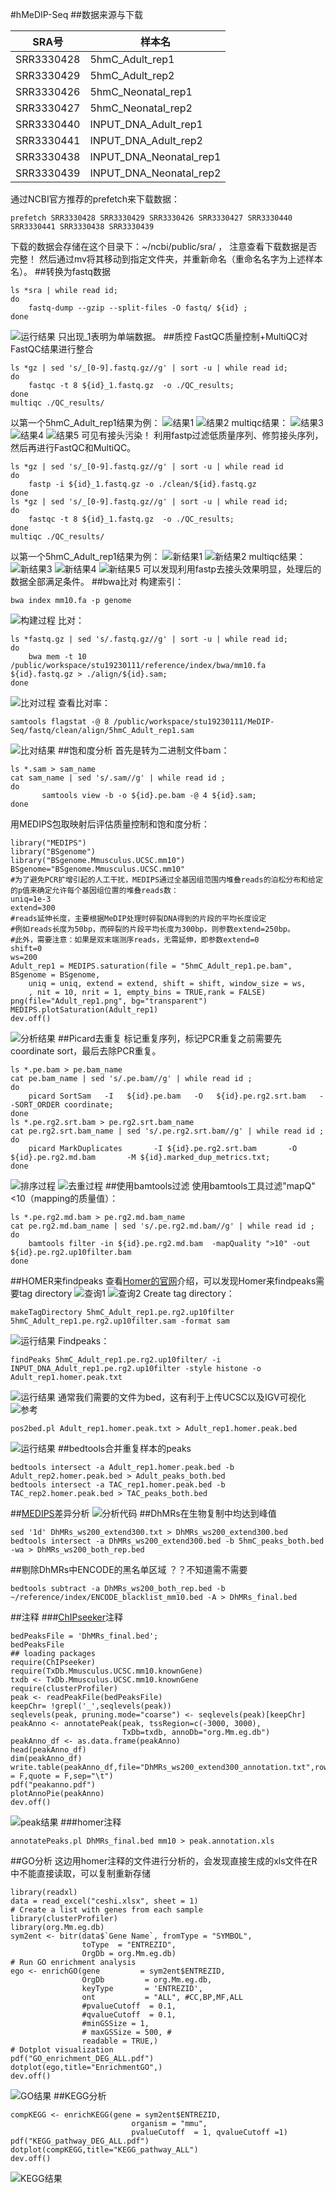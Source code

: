 #hMeDIP-Seq
##数据来源与下载

| SRA号 | 样本名 |
| ---- |  ---- |
| SRR3330428 | 5hmC_Adult_rep1 |
| SRR3330429 | 5hmC_Adult_rep2 |
| SRR3330426 | 5hmC_Neonatal_rep1 |
| SRR3330427 | 5hmC_Neonatal_rep2 |
| SRR3330440 | INPUT_DNA_Adult_rep1 |
| SRR3330441 | INPUT_DNA_Adult_rep2 |
| SRR3330438 | INPUT_DNA_Neonatal_rep1 |
| SRR3330439 | INPUT_DNA_Neonatal_rep2 |

通过NCBI官方推荐的prefetch来下载数据：
```
prefetch SRR3330428 SRR3330429 SRR3330426 SRR3330427 SRR3330440 SRR3330441 SRR3330438 SRR3330439
```
下载的数据会存储在这个目录下：~/ncbi/public/sra/ ，
注意查看下载数据是否完整！
然后通过mv将其移动到指定文件夹，并重新命名（重命名名字为上述样本名）。
##转换为fastq数据
```
ls *sra | while read id; 
do 
	fastq-dump --gzip --split-files -O fastq/ ${id} ; 
done
```
![运行结果](./img/3.png "运行结果")
只出现_1表明为单端数据。
##质控
FastQC质量控制+MultiQC对FastQC结果进行整合
```
ls *gz | sed 's/_[0-9].fastq.gz//g' | sort -u | while read id; 
do
	fastqc -t 8 ${id}_1.fastq.gz  -o ./QC_results; 
done
multiqc ./QC_results/
```
以第一个5hmC_Adult_rep1结果为例：
![结果1](./img/4.png "结果1")
![结果2](./img/5.png "结果2")
multiqc结果：
![结果3](./img/6.png "结果3")
![结果4](./img/7.png "结果4")
![结果5](./img/8.png "结果5")
可见有接头污染！
利用fastp过滤低质量序列、修剪接头序列，然后再进行FastQC和MultiQC。
```
ls *gz | sed 's/_[0-9].fastq.gz//g' | sort -u | while read id
do 
	fastp -i ${id}_1.fastq.gz -o ./clean/${id}.fastq.gz
done
ls *gz | sed 's/_[0-9].fastq.gz//g' | sort -u | while read id; 
do
	fastqc -t 8 ${id}_1.fastq.gz  -o ./QC_results; 
done
multiqc ./QC_results/
```
以第一个5hmC_Adult_rep1结果为例：
![新结果1](./img/9.png "新结果1")
![新结果2](./img/10.png "新结果2")
multiqc结果：
![新结果3](./img/11.png "新结果3")
![新结果4](./img/12.png "新结果4")
![新结果5](./img/13.png "新结果5")
可以发现利用fastp去接头效果明显，处理后的数据全部满足条件。
##bwa比对
构建索引：
```
bwa index mm10.fa -p genome
```
![构建过程](./img/14.png "构建过程")
比对：
```
ls *fastq.gz | sed 's/.fastq.gz//g' | sort -u | while read id; 
do
	bwa mem -t 10 /public/workspace/stu19230111/reference/index/bwa/mm10.fa ${id}.fastq.gz > ./align/${id}.sam;
done
```
![比对过程](./img/15.png "比对过程")
查看比对率：
```
samtools flagstat -@ 8 /public/workspace/stu19230111/MeDIP-Seq/fastq/clean/align/5hmC_Adult_rep1.sam
```
![比对结果](./img/16.png "比对结果")
##饱和度分析
首先是转为二进制文件bam：
```
ls *.sam > sam_name
cat sam_name | sed 's/.sam//g' | while read id ; 
do
       samtools view -b -o ${id}.pe.bam -@ 4 ${id}.sam;
done
```
用MEDIPS包取映射后评估质量控制和饱和度分析：
```
library("MEDIPS")
library("BSgenome")
library("BSgenome.Mmusculus.UCSC.mm10")
BSgenome="BSgenome.Mmusculus.UCSC.mm10"
#为了避免PCR扩增引起的人工干扰，MEDIPS通过全基因组范围内堆叠reads的泊松分布和给定的p值来确定允许每个基因组位置的堆叠reads数：
uniq=1e-3
extend=300
#reads延伸长度，主要根据MeDIP处理时碎裂DNA得到的片段的平均长度设定
#例如reads长度为50bp，而碎裂的片段平均长度为300bp，则参数extend=250bp。
#此外，需要注意：如果是双末端测序reads，无需延伸，即参数extend=0
shift=0
ws=200
Adult_rep1 = MEDIPS.saturation(file = "5hmC_Adult_rep1.pe.bam", BSgenome = BSgenome,
    uniq = uniq, extend = extend, shift = shift, window_size = ws,
    , nit = 10, nrit = 1, empty_bins = TRUE,rank = FALSE)
png(file="Adult_rep1.png", bg="transparent")
MEDIPS.plotSaturation(Adult_rep1)
dev.off()
```
![分析结果](./img/Adult_rep1.png "分析结果")
##Picard去重复
标记重复序列，标记PCR重复之前需要先coordinate sort，最后去除PCR重复。
```
ls *.pe.bam > pe.bam_name
cat pe.bam_name | sed 's/.pe.bam//g' | while read id ;
do
	picard SortSam   -I   ${id}.pe.bam   -O   ${id}.pe.rg2.srt.bam   --SORT_ORDER coordinate; 
done
ls *.pe.rg2.srt.bam > pe.rg2.srt.bam_name
cat pe.rg2.srt.bam_name | sed 's/.pe.rg2.srt.bam//g' | while read id ;
do
	picard MarkDuplicates       -I ${id}.pe.rg2.srt.bam       -O   ${id}.pe.rg2.md.bam       -M ${id}.marked_dup_metrics.txt;
done
```
![排序过程](./img/17.png "排序过程")
![去重过程](./img/18.png "去重过程")
##使用bamtools过滤
使用bamtools工具过滤"mapQ"<10（mapping的质量值）：
```
ls *.pe.rg2.md.bam > pe.rg2.md.bam_name 
cat pe.rg2.md.bam_name | sed 's/.pe.rg2.md.bam//g' | while read id ; 
do
	bamtools filter -in ${id}.pe.rg2.md.bam  -mapQuality ">10" -out ${id}.pe.rg2.up10filter.bam
done
```
##HOMER来findpeaks
查看[Homer的官网](http://homer.ucsd.edu/homer/ngs/peaks.html)介绍，可以发现Homer来findpeaks需要tag directory
![查询1](./img/19.png "查询1")
![查询2](./img/20.png "查询2")
Create tag directory：
```
makeTagDirectory 5hmC_Adult_rep1.pe.rg2.up10filter 5hmC_Adult_rep1.pe.rg2.up10filter.sam -format sam
```
![运行结果](./img/21.png "运行结果")
Findpeaks：
```
findPeaks 5hmC_Adult_rep1.pe.rg2.up10filter/ -i INPUT_DNA_Adult_rep1.pe.rg2.up10filter -style histone -o Adult_rep1.homer.peak.txt
```
![运行结果](./img/22.png "运行结果")
通常我们需要的文件为bed，这有利于上传UCSC以及IGV可视化
![参考](./img/23.png "参考")
```
pos2bed.pl Adult_rep1.homer.peak.txt > Adult_rep1.homer.peak.bed
```
![运行结果](./img/24.png "运行结果")
##bedtools合并重复样本的peaks
```
bedtools intersect -a Adult_rep1.homer.peak.bed -b Adult_rep2.homer.peak.bed > Adult_peaks_both.bed
bedtools intersect -a TAC_rep1.homer.peak.bed -b TAC_rep2.homer.peak.bed > TAC_peaks_both.bed
```
##[MEDIPS](http://master.bioconductor.org/packages/release/bioc/vignettes/MEDIPS/inst/doc/MEDIPS.pdf)差异分析
![分析代码](./img/25.png "分析代码")
##DhMRs在生物复制中均达到峰值
```
sed '1d' DhMRs_ws200_extend300.txt > DhMRs_ws200_extend300.bed
bedtools intersect -a DhMRs_ws200_extend300.bed -b 5hmC_peaks_both.bed  -wa > DhMRs_ws200_both_rep.bed
```
##剔除DhMRs中ENCODE的黑名单区域
？？不知道需不需要
```
bedtools subtract -a DhMRs_ws200_both_rep.bed -b ~/reference/index/ENCODE_blacklist_mm10.bed -A > DhMRs_final.bed
```
##注释
###[ChIPseeker](https://www.jianshu.com/p/26aaba19a605)注释
```
bedPeaksFile = 'DhMRs_final.bed'; 
bedPeaksFile
## loading packages
require(ChIPseeker)
require(TxDb.Mmusculus.UCSC.mm10.knownGene)
txdb <- TxDb.Mmusculus.UCSC.mm10.knownGene
require(clusterProfiler) 
peak <- readPeakFile(bedPeaksFile)  
keepChr= !grepl('_',seqlevels(peak))
seqlevels(peak, pruning.mode="coarse") <- seqlevels(peak)[keepChr]
peakAnno <- annotatePeak(peak, tssRegion=c(-3000, 3000), 
                         TxDb=txdb, annoDb="org.Mm.eg.db") 
peakAnno_df <- as.data.frame(peakAnno)
head(peakAnno_df)
dim(peakAnno_df)
write.table(peakAnno_df,file="DhMRs_ws200_extend300_annotation.txt",row.names = F,quote = F,sep="\t")
pdf("peakanno.pdf")
plotAnnoPie(peakAnno)
dev.off()
```
![peak结果](./img/26.png "peak结果")
###homer注释
```
annotatePeaks.pl DhMRs_final.bed mm10 > peak.annotation.xls
```
##GO分析
这边用homer注释的文件进行分析的，会发现直接生成的xls文件在R中不能直接读取，可以复制重新存储
```
library(readxl)
data = read_excel("ceshi.xlsx", sheet = 1)
# Create a list with genes from each sample
library(clusterProfiler)
library(org.Mm.eg.db)
sym2ent <- bitr(data$`Gene Name`, fromType = "SYMBOL", 
                toType  = "ENTREZID", 
                OrgDb = org.Mm.eg.db)
# Run GO enrichment analysis 
ego <- enrichGO(gene         = sym2ent$ENTREZID,
                OrgDb         = org.Mm.eg.db,
                keyType       = 'ENTREZID',
                ont           = "ALL", #CC,BP,MF,ALL
                #pvalueCutoff  = 0.1,
                #qvalueCutoff  = 0.1,
                #minGSSize = 1, 
                # maxGSSize = 500, #
                readable = TRUE,)
# Dotplot visualization
pdf("GO_enrichment_DEG_ALL.pdf")
dotplot(ego,title="EnrichmentGO",)
dev.off()
```
![GO结果](./img/27.png "GO结果")
##KEGG分析
```
compKEGG <- enrichKEGG(gene = sym2ent$ENTREZID, 
                           organism = "mmu",
                           pvalueCutoff  = 1, qvalueCutoff =1)
pdf("KEGG_pathway_DEG_ALL.pdf")
dotplot(compKEGG,title="KEGG_pathway_ALL")
dev.off()
```
![KEGG结果](./img/28.png "KEGG结果")


